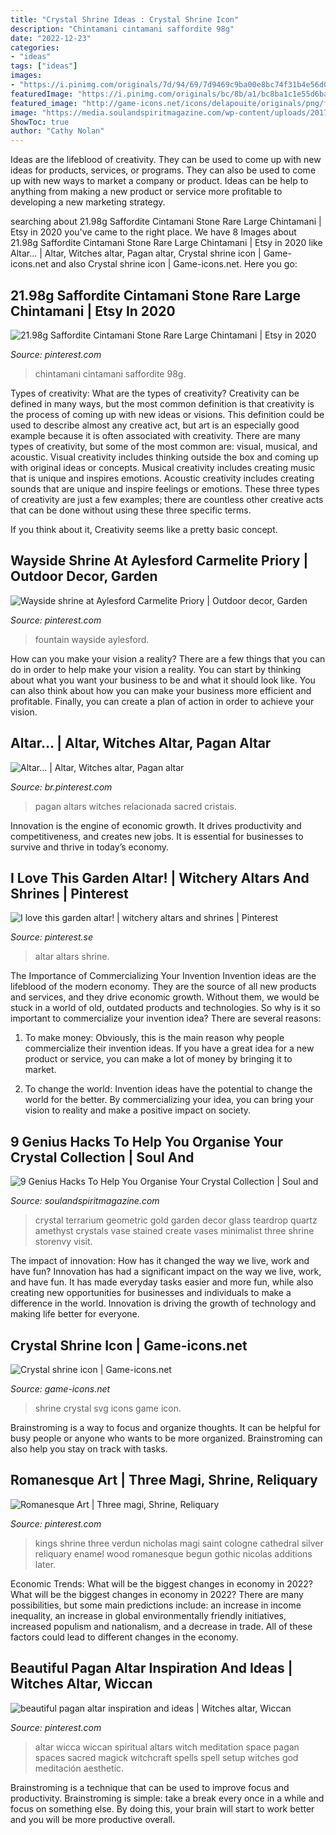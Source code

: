 ```yaml
---
title: "Crystal Shrine Ideas : Crystal Shrine Icon"
description: "Chintamani cintamani saffordite 98g"
date: "2022-12-23"
categories:
- "ideas"
tags: ["ideas"]
images:
- "https://i.pinimg.com/originals/7d/94/69/7d9469c9ba00e8bc74f31b4e56d07ee3.gif"
featuredImage: "https://i.pinimg.com/originals/bc/8b/a1/bc8ba1c1e55d6bad646f73a7a638500e.jpg"
featured_image: "http://game-icons.net/icons/delapouite/originals/png/ffffff/transparent/crystal-shrine.png"
image: "https://media.soulandspiritmagazine.com/wp-content/uploads/2017/07/31120603/terr-590x601.jpg"
ShowToc: true
author: "Cathy Nolan"
---
```



Ideas are the lifeblood of creativity. They can be used to come up with new ideas for products, services, or programs. They can also be used to come up with new ways to market a company or product. Ideas can be help to anything from making a new product or service more profitable to developing a new marketing strategy.

	

		
searching about 21.98g Saffordite Cintamani Stone Rare Large Chintamani | Etsy in 2020 you've came to the right place. We have 8 Images about 21.98g Saffordite Cintamani Stone Rare Large Chintamani | Etsy in 2020 like Altar... | Altar, Witches altar, Pagan altar, Crystal shrine icon | Game-icons.net and also Crystal shrine icon | Game-icons.net. Here you go:
		
    
## 21.98g Saffordite Cintamani Stone Rare Large Chintamani | Etsy In 2020

<img loading=lazy src="https://i.pinimg.com/736x/ae/75/be/ae75bed2c84629be63387ee687e62441.jpg" onerror="this.onerror=null;this.src='https://tse2.mm.bing.net/th?id=OIP.QsgNZJGFPfC8U0Y8w31EaAHaF4&amp;pid=15.1';" alt="21.98g Saffordite Cintamani Stone Rare Large Chintamani | Etsy in 2020">

_Source: pinterest.com_

>chintamani cintamani saffordite 98g. 

	

Types of creativity: What are the types of creativity?
Creativity can be defined in many ways, but the most common definition is that creativity is the process of coming up with new ideas or visions. This definition could be used to describe almost any creative act, but art is an especially good example because it is often associated with creativity.
There are many types of creativity, but some of the most common are: visual, musical, and acoustic. Visual creativity includes thinking outside the box and coming up with original ideas or concepts. Musical creativity includes creating music that is unique and inspires emotions. Acoustic creativity includes creating sounds that are unique and inspire feelings or emotions. These three types of creativity are just a few examples; there are countless other creative acts that can be done without using these three specific terms.

If you think about it, Creativity seems like a pretty basic concept.

    
## Wayside Shrine At Aylesford Carmelite Priory | Outdoor Decor, Garden

<img loading=lazy src="https://i.pinimg.com/originals/7d/94/69/7d9469c9ba00e8bc74f31b4e56d07ee3.gif" onerror="this.onerror=null;this.src='https://tse4.mm.bing.net/th?id=OIP.-OZcHozGtcQysVNbpOcK0QAAAA&amp;pid=15.1';" alt="Wayside shrine at Aylesford Carmelite Priory | Outdoor decor, Garden">

_Source: pinterest.com_

>fountain wayside aylesford. 

	

How can you make your vision a reality?
There are a few things that you can do in order to help make your vision a reality. You can start by thinking about what you want your business to be and what it should look like. You can also think about how you can make your business more efficient and profitable. Finally, you can create a plan of action in order to achieve your vision.

    
## Altar... | Altar, Witches Altar, Pagan Altar

<img loading=lazy src="https://i.pinimg.com/originals/bc/8b/a1/bc8ba1c1e55d6bad646f73a7a638500e.jpg" onerror="this.onerror=null;this.src='https://tse3.mm.bing.net/th?id=OIP.d16JJpoq79IKakY2rbKMQwHaJ3&amp;pid=15.1';" alt="Altar... | Altar, Witches altar, Pagan altar">

_Source: br.pinterest.com_

>pagan altars witches relacionada sacred cristais. 

	

Innovation is the engine of economic growth. It drives productivity and competitiveness, and creates new jobs. It is essential for businesses to survive and thrive in today’s economy.

    
## I Love This Garden Altar! | Witchery Altars And Shrines | Pinterest

<img loading=lazy src="https://s-media-cache-ak0.pinimg.com/originals/78/a9/68/78a9689ceee57c692bd5d36e4bca02b2.jpg" onerror="this.onerror=null;this.src='https://tse4.mm.bing.net/th?id=OIP.730AwInzu_3xBglx5EtCJAHaJ4&amp;pid=15.1';" alt="I love this garden altar! | witchery altars and shrines | Pinterest">

_Source: pinterest.se_

>altar altars shrine. 

	

The Importance of Commercializing Your Invention
Invention ideas are the lifeblood of the modern economy. They are the source of all new products and services, and they drive economic growth. Without them, we would be stuck in a world of old, outdated products and technologies.
So why is it so important to commercialize your invention idea? There are several reasons:

1. To make money: Obviously, this is the main reason why people commercialize their invention ideas. If you have a great idea for a new product or service, you can make a lot of money by bringing it to market.

2. To change the world: Invention ideas have the potential to change the world for the better. By commercializing your idea, you can bring your vision to reality and make a positive impact on society.


    
## 9 Genius Hacks To Help You Organise Your Crystal Collection | Soul And

<img loading=lazy src="https://media.soulandspiritmagazine.com/wp-content/uploads/2017/07/31120603/terr-590x601.jpg" onerror="this.onerror=null;this.src='https://tse4.mm.bing.net/th?id=OIP.i8ahr3K5q3Z6BI_Q71ffvwHaHi&amp;pid=15.1';" alt="9 Genius Hacks To Help You Organise Your Crystal Collection | Soul and">

_Source: soulandspiritmagazine.com_

>crystal terrarium geometric gold garden decor glass teardrop quartz amethyst crystals vase stained create vases minimalist three shrine storenvy visit. 

	

The impact of innovation: How has it changed the way we live, work and have fun?
Innovation has had a significant impact on the way we live, work, and have fun. It has made everyday tasks easier and more fun, while also creating new opportunities for businesses and individuals to make a difference in the world. Innovation is driving the growth of technology and making life better for everyone.

    
## Crystal Shrine Icon | Game-icons.net

<img loading=lazy src="http://game-icons.net/icons/delapouite/originals/png/ffffff/transparent/crystal-shrine.png" onerror="this.onerror=null;this.src='https://tse2.mm.bing.net/th?id=OIP.QXagOPerB86T0O4kKNdWHQHaHa&amp;pid=15.1';" alt="Crystal shrine icon | Game-icons.net">

_Source: game-icons.net_

>shrine crystal svg icons game icon. 

	

Brainstroming is a way to focus and organize thoughts. It can be helpful for busy people or anyone who wants to be more organized. Brainstroming can also help you stay on track with tasks.

    
## Romanesque Art | Three Magi, Shrine, Reliquary

<img loading=lazy src="https://i.pinimg.com/originals/74/8c/92/748c9200a33189f5b33cfdea51c188a5.jpg" onerror="this.onerror=null;this.src='https://tse3.mm.bing.net/th?id=OIP.inrRLCHUqzFTplLvTAu44QHaGE&amp;pid=15.1';" alt="Romanesque Art | Three magi, Shrine, Reliquary">

_Source: pinterest.com_

>kings shrine three verdun nicholas magi saint cologne cathedral silver reliquary enamel wood romanesque begun gothic nicolas additions later. 

	

Economic Trends: What will be the biggest changes in economy in 2022?
What will be the biggest changes in economy in 2022? There are many possibilities, but some main predictions include: an increase in income inequality, an increase in global environmentally friendly initiatives, increased populism and nationalism, and a decrease in trade. All of these factors could lead to different changes in the economy.

    
## Beautiful Pagan Altar Inspiration And Ideas | Witches Altar, Wiccan

<img loading=lazy src="https://i.pinimg.com/originals/0b/79/7c/0b797c5f96d70303d99155c051cd8bc1.jpg" onerror="this.onerror=null;this.src='https://tse3.mm.bing.net/th?id=OIP.WgrVnQoSdbqSj7AsEH2AlgHaJ3&amp;pid=15.1';" alt="beautiful pagan altar inspiration and ideas | Witches altar, Wiccan">

_Source: pinterest.com_

>altar wicca wiccan spiritual altars witch meditation space pagan spaces sacred magick witchcraft spells spell setup witches god meditación aesthetic. 

	

Brainstroming is a technique that can be used to improve focus and productivity. Brainstroming is simple: take a break every once in a while and focus on something else. By doing this, your brain will start to work better and you will be more productive overall.

